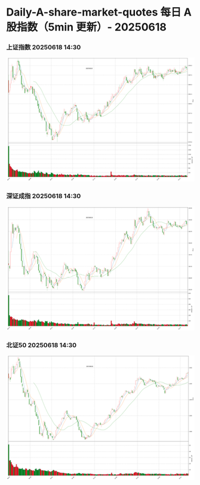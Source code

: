 
# Daily-A-share-market-quotes 每日 A 股指数（5min 更新）- 20250618

### 上证指数 20250618 14:30
![](./fig/2025/6/20250618-sh000001.png)

### 深证成指 20250618 14:30
![](./fig/2025/6/20250618-sz399001.png)

### 北证50 20250618 14:30
![](./fig/2025/6/20250618-bj899050.png)
